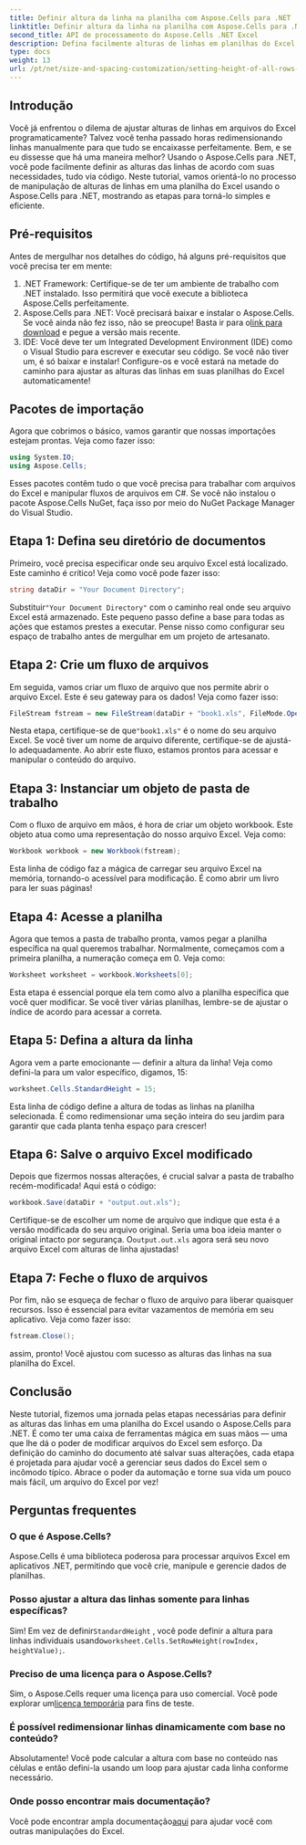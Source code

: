 ```yaml
---
title: Definir altura da linha na planilha com Aspose.Cells para .NET
linktitle: Definir altura da linha na planilha com Aspose.Cells para .NET
second_title: API de processamento do Aspose.Cells .NET Excel
description: Defina facilmente alturas de linhas em planilhas do Excel usando Aspose.Cells para .NET. Siga nosso guia abrangente para obter instruções passo a passo.
type: docs
weight: 13
url: /pt/net/size-and-spacing-customization/setting-height-of-all-rows-in-worksheet/
---
```

## Introdução
Você já enfrentou o dilema de ajustar alturas de linhas em arquivos do Excel programaticamente? Talvez você tenha passado horas redimensionando linhas manualmente para que tudo se encaixasse perfeitamente. Bem, e se eu dissesse que há uma maneira melhor? Usando o Aspose.Cells para .NET, você pode facilmente definir as alturas das linhas de acordo com suas necessidades, tudo via código. Neste tutorial, vamos orientá-lo no processo de manipulação de alturas de linhas em uma planilha do Excel usando o Aspose.Cells para .NET, mostrando as etapas para torná-lo simples e eficiente.
## Pré-requisitos
Antes de mergulhar nos detalhes do código, há alguns pré-requisitos que você precisa ter em mente:
1. .NET Framework: Certifique-se de ter um ambiente de trabalho com .NET instalado. Isso permitirá que você execute a biblioteca Aspose.Cells perfeitamente.
2.  Aspose.Cells para .NET: Você precisará baixar e instalar o Aspose.Cells. Se você ainda não fez isso, não se preocupe! Basta ir para o[link para download](https://releases.aspose.com/cells/net/) e pegue a versão mais recente.
3. IDE: Você deve ter um Integrated Development Environment (IDE) como o Visual Studio para escrever e executar seu código. Se você não tiver um, é só baixar e instalar!
Configure-os e você estará na metade do caminho para ajustar as alturas das linhas em suas planilhas do Excel automaticamente!
## Pacotes de importação
Agora que cobrimos o básico, vamos garantir que nossas importações estejam prontas. Veja como fazer isso:
```csharp
using System.IO;
using Aspose.Cells;
```
Esses pacotes contêm tudo o que você precisa para trabalhar com arquivos do Excel e manipular fluxos de arquivos em C#. Se você não instalou o pacote Aspose.Cells NuGet, faça isso por meio do NuGet Package Manager do Visual Studio.
## Etapa 1: Defina seu diretório de documentos
Primeiro, você precisa especificar onde seu arquivo Excel está localizado. Este caminho é crítico! Veja como você pode fazer isso:
```csharp
string dataDir = "Your Document Directory";
```
 Substituir`"Your Document Directory"` com o caminho real onde seu arquivo Excel está armazenado. Este pequeno passo define a base para todas as ações que estamos prestes a executar. Pense nisso como configurar seu espaço de trabalho antes de mergulhar em um projeto de artesanato.
## Etapa 2: Crie um fluxo de arquivos
Em seguida, vamos criar um fluxo de arquivo que nos permite abrir o arquivo Excel. Este é seu gateway para os dados! Veja como fazer isso:
```csharp
FileStream fstream = new FileStream(dataDir + "book1.xls", FileMode.Open);
```
 Nesta etapa, certifique-se de que`"book1.xls"` é o nome do seu arquivo Excel. Se você tiver um nome de arquivo diferente, certifique-se de ajustá-lo adequadamente. Ao abrir este fluxo, estamos prontos para acessar e manipular o conteúdo do arquivo.
## Etapa 3: Instanciar um objeto de pasta de trabalho
Com o fluxo de arquivo em mãos, é hora de criar um objeto workbook. Este objeto atua como uma representação do nosso arquivo Excel. Veja como:
```csharp
Workbook workbook = new Workbook(fstream);
```
Esta linha de código faz a mágica de carregar seu arquivo Excel na memória, tornando-o acessível para modificação. É como abrir um livro para ler suas páginas!
## Etapa 4: Acesse a planilha
Agora que temos a pasta de trabalho pronta, vamos pegar a planilha específica na qual queremos trabalhar. Normalmente, começamos com a primeira planilha, a numeração começa em 0. Veja como:
```csharp
Worksheet worksheet = workbook.Worksheets[0];
```
Esta etapa é essencial porque ela tem como alvo a planilha específica que você quer modificar. Se você tiver várias planilhas, lembre-se de ajustar o índice de acordo para acessar a correta.
## Etapa 5: Defina a altura da linha
Agora vem a parte emocionante — definir a altura da linha! Veja como defini-la para um valor específico, digamos, 15:
```csharp
worksheet.Cells.StandardHeight = 15;
```
Esta linha de código define a altura de todas as linhas na planilha selecionada. É como redimensionar uma seção inteira do seu jardim para garantir que cada planta tenha espaço para crescer!
## Etapa 6: Salve o arquivo Excel modificado
Depois que fizermos nossas alterações, é crucial salvar a pasta de trabalho recém-modificada! Aqui está o código:
```csharp
workbook.Save(dataDir + "output.out.xls");
```
 Certifique-se de escolher um nome de arquivo que indique que esta é a versão modificada do seu arquivo original. Seria uma boa ideia manter o original intacto por segurança. O`output.out.xls` agora será seu novo arquivo Excel com alturas de linha ajustadas!
## Etapa 7: Feche o fluxo de arquivos
Por fim, não se esqueça de fechar o fluxo de arquivo para liberar quaisquer recursos. Isso é essencial para evitar vazamentos de memória em seu aplicativo. Veja como fazer isso:
```csharp
fstream.Close();
```
assim, pronto! Você ajustou com sucesso as alturas das linhas na sua planilha do Excel.
## Conclusão
Neste tutorial, fizemos uma jornada pelas etapas necessárias para definir as alturas das linhas em uma planilha do Excel usando o Aspose.Cells para .NET. É como ter uma caixa de ferramentas mágica em suas mãos — uma que lhe dá o poder de modificar arquivos do Excel sem esforço. Da definição do caminho do documento até salvar suas alterações, cada etapa é projetada para ajudar você a gerenciar seus dados do Excel sem o incômodo típico. Abrace o poder da automação e torne sua vida um pouco mais fácil, um arquivo do Excel por vez!
## Perguntas frequentes
### O que é Aspose.Cells?
Aspose.Cells é uma biblioteca poderosa para processar arquivos Excel em aplicativos .NET, permitindo que você crie, manipule e gerencie dados de planilhas.
### Posso ajustar a altura das linhas somente para linhas específicas?
 Sim! Em vez de definir`StandardHeight` , você pode definir a altura para linhas individuais usando`worksheet.Cells.SetRowHeight(rowIndex, heightValue);`.
### Preciso de uma licença para o Aspose.Cells?
 Sim, o Aspose.Cells requer uma licença para uso comercial. Você pode explorar um[licença temporária](https://purchase.aspose.com/temporary-license/) para fins de teste.
### É possível redimensionar linhas dinamicamente com base no conteúdo?
Absolutamente! Você pode calcular a altura com base no conteúdo nas células e então defini-la usando um loop para ajustar cada linha conforme necessário.
### Onde posso encontrar mais documentação?
 Você pode encontrar ampla documentação[aqui](https://reference.aspose.com/cells/net/) para ajudar você com outras manipulações do Excel.